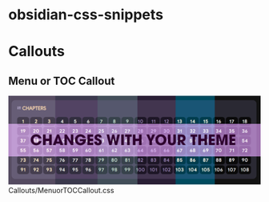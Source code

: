 # obsidian-css-snippets





# Callouts

## Menu or TOC Callout
![toc Callout CSS](image.png)
Callouts/MenuorTOCCallout.css